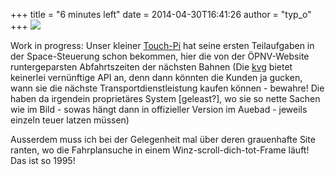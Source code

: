 +++
title = "6 minutes left"
date = 2014-04-30T16:41:26
author = "typ_o"
+++
[![](https://flipdot.org/blog/uploads/timetables.serendipityThumb.jpg)](https://flipdot.org/blog/uploads/timetables.jpg)  
  
Work in progress: Unser kleiner
[Touch-Pi](http://flipdot.org/blog/index.php?/archives/235-Laser!.html)
hat seine ersten Teilaufgaben in der Space-Steuerung schon bekommen,
hier die von der ÖPNV-Website runtergeparsten Abfahrtszeiten der
nächsten Bahnen (Die [kvg](http://kvg.de/) bietet keinerlei vernünftige
API an, denn dann könnten die Kunden ja gucken, wann sie die nächste
Transportdienstleistung kaufen können - bewahre\! Die haben da irgendein
proprietäres System \[geleast?\], wo sie so nette Sachen wie im Bild -
sowas hängt dann in offizieller Version im Auebad - jeweils einzeln
teuer latzen müssen)  
  
Ausserdem muss ich bei der Gelegenheit mal über deren grauenhafte Site
ranten, wo die Fahrplansuche in einem Winz-scroll-dich-tot-Frame läuft\!
Das ist so 1995\!
